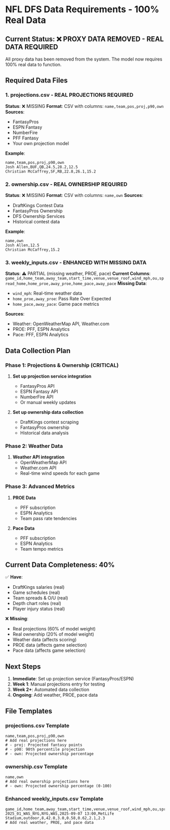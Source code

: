 # NFL DFS Data Requirements - 100% Real Data

## Current Status: ❌ PROXY DATA REMOVED - REAL DATA REQUIRED

All proxy data has been removed from the system. The model now requires 100% real data to function.

## Required Data Files

### 1. **projections.csv** - REAL PROJECTIONS REQUIRED
**Status**: ❌ MISSING
**Format**: CSV with columns: `name,team,pos,proj,p90,own`
**Sources**: 
- FantasyPros
- ESPN Fantasy
- NumberFire
- PFF Fantasy
- Your own projection model

**Example**:
```csv
name,team,pos,proj,p90,own
Josh Allen,BUF,QB,24.5,28.2,12.5
Christian McCaffrey,SF,RB,22.8,26.1,15.2
```

### 2. **ownership.csv** - REAL OWNERSHIP REQUIRED
**Status**: ❌ MISSING
**Format**: CSV with columns: `name,own`
**Sources**:
- DraftKings Contest Data
- FantasyPros Ownership
- DFS Ownership Services
- Historical contest data

**Example**:
```csv
name,own
Josh Allen,12.5
Christian McCaffrey,15.2
```

### 3. **weekly_inputs.csv** - ENHANCED WITH MISSING DATA
**Status**: ⚠️ PARTIAL (missing weather, PROE, pace)
**Current Columns**: `game_id,home_team,away_team,start_time,venue,venue_roof,wind_mph,ou,spread_home,home_proe,away_proe,home_pace,away_pace`
**Missing Data**:
- `wind_mph`: Real-time weather data
- `home_proe,away_proe`: Pass Rate Over Expected
- `home_pace,away_pace`: Game pace metrics

**Sources**:
- Weather: OpenWeatherMap API, Weather.com
- PROE: PFF, ESPN Analytics
- Pace: PFF, ESPN Analytics

## Data Collection Plan

### Phase 1: Projections & Ownership (CRITICAL)
1. **Set up projection service integration**
   - FantasyPros API
   - ESPN Fantasy API
   - NumberFire API
   - Or manual weekly updates

2. **Set up ownership data collection**
   - DraftKings contest scraping
   - FantasyPros ownership
   - Historical data analysis

### Phase 2: Weather Data
1. **Weather API integration**
   - OpenWeatherMap API
   - Weather.com API
   - Real-time wind speeds for each game

### Phase 3: Advanced Metrics
1. **PROE Data**
   - PFF subscription
   - ESPN Analytics
   - Team pass rate tendencies

2. **Pace Data**
   - PFF subscription
   - ESPN Analytics
   - Team tempo metrics

## Current Data Completeness: 40%

✅ **Have**:
- DraftKings salaries (real)
- Game schedules (real)
- Team spreads & O/U (real)
- Depth chart roles (real)
- Player injury status (real)

❌ **Missing**:
- Real projections (60% of model weight)
- Real ownership (20% of model weight)
- Weather data (affects scoring)
- PROE data (affects game selection)
- Pace data (affects game selection)

## Next Steps

1. **Immediate**: Set up projection service (FantasyPros/ESPN)
2. **Week 1**: Manual projections entry for testing
3. **Week 2+**: Automated data collection
4. **Ongoing**: Add weather, PROE, pace data

## File Templates

### projections.csv Template
```csv
name,team,pos,proj,p90,own
# Add real projections here
# - proj: Projected fantasy points
# - p90: 90th percentile projection  
# - own: Projected ownership percentage
```

### ownership.csv Template
```csv
name,own
# Add real ownership projections here
# - own: Projected ownership percentage (0-100)
```

### Enhanced weekly_inputs.csv Template
```csv
game_id,home_team,away_team,start_time,venue,venue_roof,wind_mph,ou,spread_home,home_proe,away_proe,home_pace,away_pace
2025_01_WAS_NYG,NYG,WAS,2025-09-07 13:00,MetLife Stadium,outdoor,8,42.0,3.0,0.58,0.62,2.1,2.3
# Add real weather, PROE, and pace data
```
